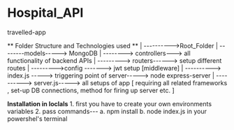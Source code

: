 # Hospital_API
travelled-app

** Folder Structure and Technologies used **
|
---------->Root_Folder
                |
                 --------models-----> MongoDB
                |
                 --------> controllers---> all functionality of backend APIs
                |
                 ---------> routers------> setup different routes
                 |
                  --------->config -------> jwt setup [middleware]
                 |
                  ----------> index.js -----> triggering point of server-----> node express-server
                 |
                  ----------> server.js-----> all setups of app [ requiring all related frameworks , set-up DB connections, method for firing up server etc. ]
  
  
  **Installation in loclals**
     1. first you have to create your own environments variables
     2. pass commands---
                        a. npm install
                        b. node index.js
          in your powershel's terminal
